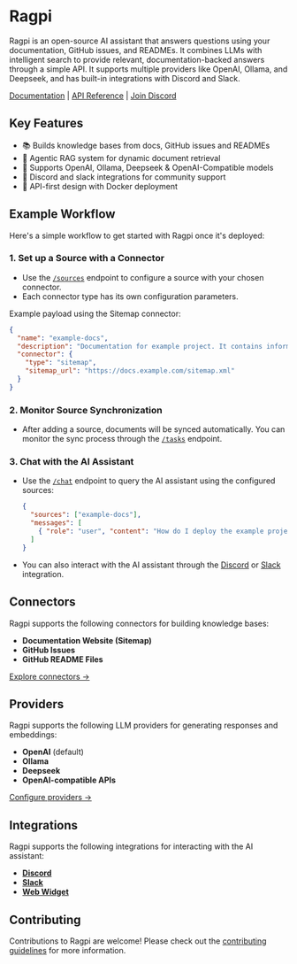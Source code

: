 # Ragpi

Ragpi is an open-source AI assistant that answers questions using your documentation, GitHub issues, and READMEs. It combines LLMs with intelligent search to provide relevant, documentation-backed answers through a simple API. It supports multiple providers like OpenAI, Ollama, and Deepseek, and has built-in integrations with Discord and Slack.

[Documentation](https://docs.ragpi.io) | [API Reference](https://docs.ragpi.io/api) | [Join Discord](https://discord.gg/tXN8dkqvcE)

## Key Features

- 📚 Builds knowledge bases from docs, GitHub issues and READMEs
- 🤖 Agentic RAG system for dynamic document retrieval
- 🔌 Supports OpenAI, Ollama, Deepseek & OpenAI-Compatible models
- 💬 Discord and slack integrations for community support
- 🚀 API-first design with Docker deployment

## Example Workflow

Here's a simple workflow to get started with Ragpi once it's deployed:

### 1. Set up a Source with a Connector

- Use the [`/sources`](https://docs.ragpi.io/api#tag/Sources/operation/create_source_sources_post) endpoint to configure a source with your chosen connector.
- Each connector type has its own configuration parameters.

Example payload using the Sitemap connector:

```json
{
  "name": "example-docs",
  "description": "Documentation for example project. It contains information about configuration, usage, and deployment.",
  "connector": {
    "type": "sitemap",
    "sitemap_url": "https://docs.example.com/sitemap.xml"
  }
}
```

### 2. Monitor Source Synchronization

- After adding a source, documents will be synced automatically. You can monitor the sync process through the [`/tasks`](https://docs.ragpi.io/api#tag/Tasks/operation/get_task_tasks__task_id__get) endpoint.

### 3. Chat with the AI Assistant

- Use the [`/chat`](https://docs.ragpi.io/api#tag/Chat/operation/chat_chat_post) endpoint to query the AI assistant using the configured sources:

  ```json
  {
    "sources": ["example-docs"],
    "messages": [
      { "role": "user", "content": "How do I deploy the example project?" }
    ]
  }
  ```

- You can also interact with the AI assistant through the [Discord](https://docs.ragpi.io/integrations/discord) or [Slack](https://docs.ragpi.io/integrations/slack) integration.

## Connectors

Ragpi supports the following connectors for building knowledge bases:

- **Documentation Website (Sitemap)**
- **GitHub Issues**
- **GitHub README Files**

[Explore connectors →](https://docs.ragpi.io/connectors)

## Providers

Ragpi supports the following LLM providers for generating responses and embeddings:

- **OpenAI** (default)
- **Ollama**
- **Deepseek**
- **OpenAI-compatible APIs**

[Configure providers →](https://docs.ragpi.io/providers/overview)

## Integrations

Ragpi supports the following integrations for interacting with the AI assistant:

- [**Discord**](https://docs.ragpi.io/integrations/discord)
- [**Slack**](https://docs.ragpi.io/integrations/slack)
- [**Web Widget**](https://docs.ragpi.io/integrations/web-widget)

## Contributing

Contributions to Ragpi are welcome! Please check out the [contributing guidelines](CONTRIBUTING.md) for more information.
